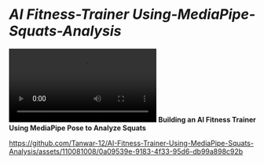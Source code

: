 # *AI Fitness-Trainer Using-MediaPipe-Squats-Analysis*

![](https://github.com/Tanwar-12/AI-Fitness-Trainer-Using-MediaPipe-Squats-Analysis/blob/main/output_sample.mp4)
**Building an AI Fitness Trainer Using MediaPipe Pose to Analyze Squats**


https://github.com/Tanwar-12/AI-Fitness-Trainer-Using-MediaPipe-Squats-Analysis/assets/110081008/0a09539e-9183-4f33-95d6-db99a898c92b

